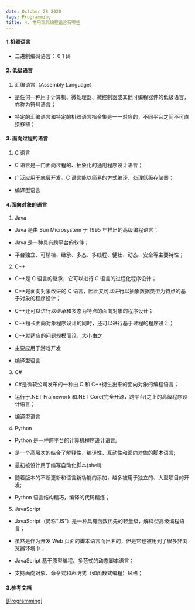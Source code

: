 ```yaml
---
date: October 28 2020
tags: Programming
title: 4. 常用现代编程语言有哪些
---
```


#### 1.机器语言

- 二进制编码语言： 0 1 码

#### 2. 低级语言

1. 汇编语言（Assembly Language）

- 是任何一种用于计算机、微处理器、微控制器或其他可编程器件的低级语言，亦称为符号语言；

- 特定的汇编语言和特定的机器语言指令集是一一对应的，不同平台之间不可直接移植；

#### 3. 面向过程的语言

1. C 语言

- C 语言是一门面向过程的、抽象化的通用程序设计语言；

- 广泛应用于底层开发。C 语言能以简易的方式编译、处理低级存储器；

- 编译型语言

#### 4.面向对象的语言

1. Java

- Java 是由 Sun Microsystem 于 1995 年推出的高级编程语言；

- Java 是一种具有跨平台的软件；

- 平台独立、可移植、继承、多态、多线程、健壮、动态、安全等主要特性；

2. C++

- C++是 C 语言的继承，它可以进行 C 语言的过程化程序设计；

- C++是面向对象改进的 C 语言，因此又可以进行以抽象数据类型为特点的基于对象的程序设计；

- C++还可以进行以继承和多态为特点的面向对象的程序设计；

- C++擅长面向对象程序设计的同时，还可以进行基于过程的程序设计；

- C++就适应的问题规模而论，大小由之

- 主要应用于游戏开发

- 编译型语言

3. C#

- C#是微软公司发布的一种由 C 和 C++衍生出来的面向对象的编程语言；

- 运行于.NET Framework 和.NET Core(完全开源，跨平台)之上的高级程序设计语言；

- 编译型语言

4. Python

- Python 是一种跨平台的计算机程序设计语言;

- 是一个高层次的结合了解释性、编译性、互动性和面向对象的脚本语言;

- 最初被设计用于编写自动化脚本(shell);

- 随着版本的不断更新和语言新功能的添加，越多被用于独立的、大型项目的开发;

- Python 语言结构精巧，编译的代码精炼；

5. JavaScript

- JavaScript（简称“JS”）是一种具有函数优先的轻量级，解释型高级编程语言；

- 虽然是作为开发 Web 页面的脚本语言而出名的，但是它也被用到了很多非浏览器环境中；

- JavaScript 基于原型编程、多范式的动态脚本语言；

- 支持面向对象、命令式和声明式（如函数式编程）风格；

#### 3.参考文档

[[Programming]](https://web-oyster.github.io/2020/10/28/Assembly/Programming/)

